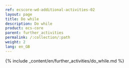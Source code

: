 ```yaml
---
ref: ecscore-wd-additional-activities-02
layout: page
title: Do while
description: Do while
product: ecs-core
parent: further_activities
permalink: /:collection/:path
weight: 2
lang: en_GB
---
```


{% include _content/en/further_activities/do_while.md %} 
